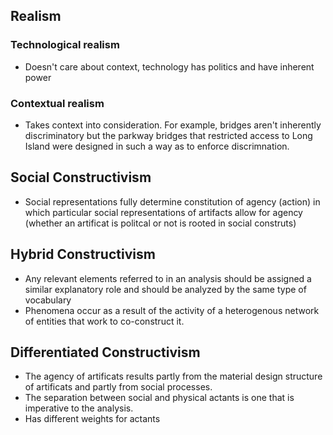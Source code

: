 ## Realism

### Technological realism
- Doesn't care about context, technology has politics and have inherent power

### Contextual realism
- Takes context into consideration. For example, bridges aren't inherently discriminatory but the parkway bridges
that restricted access to Long Island were designed in such a way as to enforce discrimnation. 



## Social Constructivism
- Social representations fully determine constitution of agency (action) in which particular social representations of artifacts
allow for agency (whether an artificat is politcal or not is rooted in social construts)


## Hybrid Constructivism
- Any relevant elements referred to in an analysis should be assigned a similar explanatory role and should be analyzed by the 
same type of vocabulary
- Phenomena occur as a result of the activity of a heterogenous network of entities that work to co-construct it.


## Differentiated Constructivism
- The agency of artificats results partly from the material design structure of artificats and partly from social processes.
- The separation between social and physical actants is one that is imperative to the analysis.
- Has different weights for actants


